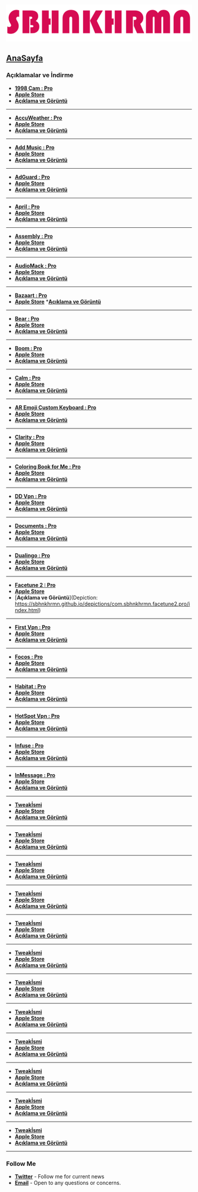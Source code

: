 ![download](https://github.com/sbhnkhrmn/sbhnkhrmn.github.io/raw/master/ikonlar/ReadMe_Sbhnkhrmn.png)

## [**AnaSayfa**](https://sbhnkhrmn.github.io/) 
### Açıklamalar ve İndirme  
* [**1998 Cam : Pro**](https://github.com/sbhnkhrmn/sbhnkhrmn.github.io/raw/master/debs/com.sbhnkhrmn.1998cam.pro_1.6.9_iphoneos-arm.deb) 
* [**Apple Store**](https://apps.apple.com/app/id1450480287)
* [**Açıklama ve Görüntü**](https://sbhnkhrmn.github.io/depictions/com.sbhnkhrmn.1998cam.pro/index.html)
___________________________
* [**AccuWeather : Pro**](https://github.com/sbhnkhrmn/sbhnkhrmn.github.io/raw/master/debs/com.sbhnkhrmn.accuweather.pro_13.0.5_iphoneos-arm.deb)
* [**Apple Store**](https://apps.apple.com/app/id300048137)
* [**Açıklama ve Görüntü**](https://sbhnkhrmn.github.io/depictions/com.sbhnkhrmn.accuweather.pro/index.html)
________________________
* [**Add Music : Pro**](https://github.com/sbhnkhrmn/sbhnkhrmn.github.io/raw/master/debs/com.sbhnkhrmn.addmusic.pro_6.1-1_iphoneos-arm.deb)
* [**Apple Store**](https://apps.apple.com/app/id947792997)
* [**Açıklama ve Görüntü**](https://sbhnkhrmn.github.io/depictions/com.sbhnkhrmn.addmusic.pro/index.html)
________________________
* [**AdGuard : Pro**](https://github.com/sbhnkhrmn/sbhnkhrmn.github.io/raw/master/debs/com.sbhnkhrmn.adguard.pro_3.1.4-1_iphoneos-arm.deb)
* [**Apple Store**](https://apps.apple.com/app/id1047223162)
* [**Açıklama ve Görüntü**]( https://sbhnkhrmn.github.io/depictions/com.sbhnkhrmn.adguard.pro/index.html)
________________________
* [**April : Pro**](https://github.com/sbhnkhrmn/sbhnkhrmn.github.io/raw/master/debs/com.sbhnkhrmn.april.pro_2.8.0_iphoneos-arm.deb)
* [**Apple Store**](https://apps.apple.com/app/id1121943475)
* [**Açıklama ve Görüntü**](https://sbhnkhrmn.github.io/depictions/com.sbhnkhrmn.april.pro/index.html)
________________________
* [**Assembly : Pro**](https://github.com/sbhnkhrmn/sbhnkhrmn.github.io/raw/master/debs/com.sbhnkhrmn.assembly.pro_2.3_iphoneos-arm.deb)
* [**Apple Store**](https://apps.apple.com/app/id1024210402)
* [**Açıklama ve Görüntü**](https://sbhnkhrmn.github.io/depictions/com.sbhnkhrmn.assembly.pro/index.html)
________________________
* [**AudioMack : Pro**](https://github.com/sbhnkhrmn/sbhnkhrmn.github.io/raw/master/debs/com.sbhnkhrmn.audiomack.pro_5.3.1_iphoneos-arm.deb)
* [**Apple Store**](https://apps.apple.com/app/id921765888)
* [**Açıklama ve Görüntü**](https://sbhnkhrmn.github.io/depictions/com.sbhnkhrmn.audiomack.pro/index.html)
________________________
* [**Bazaart : Pro**](https://github.com/sbhnkhrmn/sbhnkhrmn.github.io/raw/master/debs/com.sbhnkhrmn.bazaart.pro_6.8.0_iphoneos-arm.deb)
* [**Apple Store**](https://apps.apple.com/us/app/bazaart-photo-editor-design/id515094775)
*[**Açıklama ve Görüntü**](https://sbhnkhrmn.github.io/depictions/com.sbhnkhrmn.bazaart.pro/index.html)
________________________
* [**Bear : Pro**](https://github.com/sbhnkhrmn/sbhnkhrmn.github.io/raw/master/debs/com.sbhnkhrmn.bear.pro_1.7.10_iphoneos-arm.deb)
* [**Apple Store**](https://apps.apple.com/app/id1016366447)
* [**Açıklama ve Görüntü**](https://sbhnkhrmn.github.io/depictions/com.sbhnkhrmn.bear.pro/index.html)
________________________
* [**Boom : Pro**](https://github.com/sbhnkhrmn/sbhnkhrmn.github.io/raw/master/debs/com.sbhnkhrmn.boom.pro_2.0.8_iphoneos-arm.deb)
* [**Apple Store**](https://apps.apple.com/app/id1016366447)
* [**Açıklama ve Görüntü**](https://sbhnkhrmn.github.io/depictions/com.sbhnkhrmn.boom.pro/index.html)
________________________
* [**Calm : Pro**](https://github.com/sbhnkhrmn/sbhnkhrmn.github.io/raw/master/debs/com.sbhnkhrmn.calm.pro_4.22_iphoneos-arm.deb)
* [**Apple Store**](https://apps.apple.com/us/app/calm/id571800810)
* [**Açıklama ve Görüntü**](https://sbhnkhrmn.github.io/depictions/com.sbhnkhrmn.calm.pro/index.html)
________________________
* [**AR Emoji Custom Keyboard : Pro**](https://github.com/sbhnkhrmn/sbhnkhrmn.github.io/raw/master/debs/com.sbhnkhrmn.cheetahkey.pro_1.15.2_iphoneos-arm.deb)
* [**Apple Store**](https://apps.apple.com/us/app/ar-emoji-custom-keyboard/id1249925656)
* [**Açıklama ve Görüntü**](https://sbhnkhrmn.github.io/depictions/com.sbhnkhrmn.cheetahkey.pro/index.html)
________________________
* [**Clarity : Pro**](https://github.com/sbhnkhrmn/sbhnkhrmn.github.io/raw/master/debs/com.sbhnkhrmn.clarity.pro_5.0.1_iphoneos-arm.deb)
* [**Apple Store**](https://apps.apple.com/us/app/clarity-wallpaper/id1233738041)
* [**Açıklama ve Görüntü**](https://sbhnkhrmn.github.io/depictions/com.sbhnkhrmn.clarity.pro/index.html)
________________________
* [**Coloring Book for Me : Pro**](https://github.com/sbhnkhrmn/sbhnkhrmn.github.io/raw/master/debs/com.sbhnkhrmn.coloringbookforme.pro_4.24.3_iphoneos-arm.deb)
* [**Apple Store**](https://apps.apple.com/app/id1093108529)
* [**Açıklama ve Görüntü**](https://sbhnkhrmn.github.io/depictions/com.sbhnkhrmn.coloringbookforme.pro/index.html)
________________________
* [**DD Vpn : Pro**](https://github.com/sbhnkhrmn/sbhnkhrmn.github.io/raw/master/debs/com.sbhnkhrmn.ddvpn.pro_2.0.3_iphoneos-arm.deb)
* [**Apple Store**](https://apps.apple.com/tr/app/ddvpn-fast-unlimited-vpn/id1455483945)
* [**Açıklama ve Görüntü**](https://sbhnkhrmn.github.io/depictions/com.sbhnkhrmn.ddvpn.pro/index.html)
________________________
* [**Documents : Pro**](https://github.com/sbhnkhrmn/sbhnkhrmn.github.io/raw/master/debs/com.sbhnkhrmn.documents.pro_7.1.3_iphoneos-arm.deb)
* [**Apple Store**](https://apps.apple.com/app/id364901807)
* [**Açıklama ve Görüntü**](https://sbhnkhrmn.github.io/depictions/com.sbhnkhrmn.documents.pro/index.html)
________________________
* [**Dualingo : Pro**](https://github.com/sbhnkhrmn/sbhnkhrmn.github.io/raw/master/debs/com.sbhnkhrmn.dualingo.pro_6.57.0_iphoneos-arm.deb)
* [**Apple Store**](https://apps.apple.com/app//id570060128)
* [**Açıklama ve Görüntü**](https://sbhnkhrmn.github.io/depictions/com.sbhnkhrmn.dualingo.pro/index.html)
________________________
* [**Facetune 2 : Pro**](https://github.com/sbhnkhrmn/sbhnkhrmn.github.io/raw/master/debs/com.sbhnkhrmn.facetune2.pro_1.27_iphoneos-arm.deb)
* [**Apple Store**](https://apps.apple.com/app/id1149994032)
* [**Açıklama ve Görüntü**](Depiction: https://sbhnkhrmn.github.io/depictions/com.sbhnkhrmn.facetune2.pro/index.html)
________________________
* [**First Vpn : Pro**](https://github.com/sbhnkhrmn/sbhnkhrmn.github.io/raw/master/debs/com.sbhnkhrmn.firstvpn.pro_2.3.4_iphoneos-arm.deb)
* [**Apple Store**](https://apps.apple.com/app/id1403281172)
* [**Açıklama ve Görüntü**](https://sbhnkhrmn.github.io/depictions/com.sbhnkhrmn.firstvpn.pro/index.html)
________________________
* [**Focos : Pro**](https://github.com/sbhnkhrmn/sbhnkhrmn.github.io/raw/master/debs/com.sbhnkhrmn.focos.pro_2.2_iphoneos-arm.deb)
* [**Apple Store**](https://apps.apple.com/app/id1274938524)
* [**Açıklama ve Görüntü**](https://sbhnkhrmn.github.io/depictions/com.sbhnkhrmn.focos.pro/index.html)
________________________
* [**Habitat : Pro**](https://github.com/sbhnkhrmn/sbhnkhrmn.github.io/raw/master/debs/com.sbhnkhrmn.habitat.pro_4.6_iphoneos-arm.deb)
* [**Apple Store**](https://apps.apple.com/app/id594111557)
* [**Açıklama ve Görüntü**](https://sbhnkhrmn.github.io/depictions/com.sbhnkhrmn.habitat.pro/index.html)
________________________
* [**HotSpot Vpn : Pro**](https://github.com/sbhnkhrmn/sbhnkhrmn.github.io/raw/master/debs/com.sbhnkhrmn.hotspotvpn.pro_1.2.8_iphoneos-arm.deb)
* [**Apple Store**](https://apps.apple.com/app/id1465675505)
* [**Açıklama ve Görüntü**](https://sbhnkhrmn.github.io/depictions/com.sbhnkhrmn.hotspotvpn.pro/index.html)
________________________
* [**Infuse : Pro**](https://github.com/sbhnkhrmn/sbhnkhrmn.github.io/raw/master/debs/com.sbhnkhrmn.infuse6.pro_6.3.3_iphoneos-arm.deb)
* [**Apple Store**](https://apps.apple.com/app/id1136220934)
* [**Açıklama ve Görüntü**](https://sbhnkhrmn.github.io/depictions/com.sbhnkhrmn.infuse6.pro/index.html)
________________________
* [**InMessage : Pro**](https://github.com/sbhnkhrmn/sbhnkhrmn.github.io/raw/master/debs/com.sbhnkhrmn.inmessage.pro_3.3.5_iphoneos-arm.deb)
* [**Apple Store**](https://apps.apple.com/app/id555260595)
* [**Açıklama ve Görüntü**](https://sbhnkhrmn.github.io/depictions/com.sbhnkhrmn.inmessage.pro/index.html)
________________________
* [**Tweakİsmi**](https://github.com/sbhnkhrmn/sbhnkhrmn.github.io/raw/master/)
* [**Apple Store**]()
* [**Açıklama ve Görüntü**]()
________________________
* [**Tweakİsmi**](https://github.com/sbhnkhrmn/sbhnkhrmn.github.io/raw/master/)
* [**Apple Store**]()
* [**Açıklama ve Görüntü**]()
________________________
* [**Tweakİsmi**](https://github.com/sbhnkhrmn/sbhnkhrmn.github.io/raw/master/)
* [**Apple Store**]()
* [**Açıklama ve Görüntü**]()
________________________
* [**Tweakİsmi**](https://github.com/sbhnkhrmn/sbhnkhrmn.github.io/raw/master/)
* [**Apple Store**]()
* [**Açıklama ve Görüntü**]()
________________________
* [**Tweakİsmi**](https://github.com/sbhnkhrmn/sbhnkhrmn.github.io/raw/master/)
* [**Apple Store**]()
* [**Açıklama ve Görüntü**]()
________________________
* [**Tweakİsmi**](https://github.com/sbhnkhrmn/sbhnkhrmn.github.io/raw/master/)
* [**Apple Store**]()
* [**Açıklama ve Görüntü**]()
________________________
* [**Tweakİsmi**](https://github.com/sbhnkhrmn/sbhnkhrmn.github.io/raw/master/)
* [**Apple Store**]()
* [**Açıklama ve Görüntü**]()
________________________
* [**Tweakİsmi**](https://github.com/sbhnkhrmn/sbhnkhrmn.github.io/raw/master/)
* [**Apple Store**]()
* [**Açıklama ve Görüntü**]()
________________________
* [**Tweakİsmi**](https://github.com/sbhnkhrmn/sbhnkhrmn.github.io/raw/master/)
* [**Apple Store**]()
* [**Açıklama ve Görüntü**]()
________________________
* [**Tweakİsmi**](https://github.com/sbhnkhrmn/sbhnkhrmn.github.io/raw/master/)
* [**Apple Store**]()
* [**Açıklama ve Görüntü**]()
________________________
* [**Tweakİsmi**](https://github.com/sbhnkhrmn/sbhnkhrmn.github.io/raw/master/)
* [**Apple Store**]()
* [**Açıklama ve Görüntü**]()
________________________
* [**Tweakİsmi**](https://github.com/sbhnkhrmn/sbhnkhrmn.github.io/raw/master/)
* [**Apple Store**]()
* [**Açıklama ve Görüntü**]()
________________________


















### Follow Me
* [**Twitter**](https://twitter.com/sbhnkhrmn) - Follow me for current news
* [**Email**](mailto:khrmn.sbhn@gmail.com) - Open to any questions or concerns.

